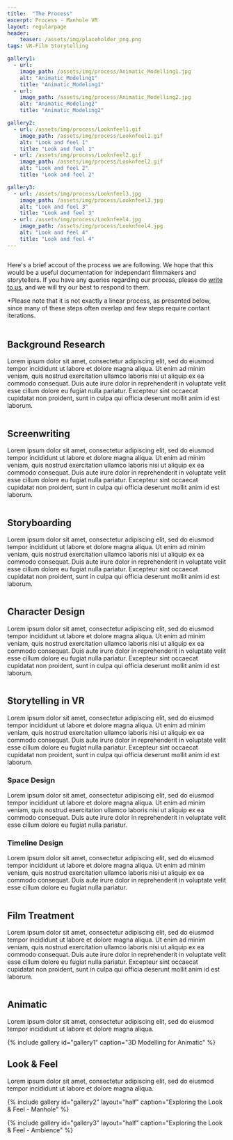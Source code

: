 ```yaml
---
title:  "The Process"
excerpt: Process - Manhole VR
layout: regularpage
header:
    teaser: /assets/img/placeholder_png.png
tags: VR-Film Storytelling

gallery1:
  - url: 
    image_path: /assets/img/process/Animatic_Modelling1.jpg
    alt: "Animatic_Modeling1"
    title: "Animatic_Modeling1"
  - url: 
    image_path: /assets/img/process/Animatic_Modelling2.jpg
    alt: "Animatic_Modeling2"
    title: "Animatic_Modeling2"

gallery2:
  - url: /assets/img/process/Looknfeel1.gif
    image_path: /assets/img/process/Looknfeel1.gif
    alt: "Look and feel 1"
    title: "Look and feel 1"
  - url: /assets/img/process/Looknfeel2.gif
    image_path: /assets/img/process/Looknfeel2.gif
    alt: "Look and feel 2"
    title: "Look and feel 2"

gallery3:    
  - url: /assets/img/process/Looknfeel3.jpg
    image_path: /assets/img/process/Looknfeel3.jpg
    alt: "Look and feel 3"
    title: "Look and feel 3"
  - url: /assets/img/process/Looknfeel4.jpg
    image_path: /assets/img/process/Looknfeel4.jpg
    alt: "Look and feel 4"
    title: "Look and feel 4"
---
```


<figure class="align-center" style="width: 100%;">
  <img src="{{ site.url }}{{ site.baseurl }}/assets/img/process/Looknfeel2.gif" alt="">
</figure> 

Here's a brief accout of the process we are following. We hope that this would be a useful documentation for independant filmmakers and storytellers. If you have any queries regarding our process, please do [write to us](/contact), and we will try our best to respond to them.

<figcaption>*Please note that it is not exactly a linear process, as presented below, since many of these steps often overlap and few steps require contant iterations.</figcaption>

<br>

## **Background Research**

Lorem ipsum dolor sit amet, consectetur adipiscing elit, sed do eiusmod tempor incididunt ut labore et dolore magna aliqua. Ut enim ad minim veniam, quis nostrud exercitation ullamco laboris nisi ut aliquip ex ea commodo consequat. Duis aute irure dolor in reprehenderit in voluptate velit esse cillum dolore eu fugiat nulla pariatur. Excepteur sint occaecat cupidatat non proident, sunt in culpa qui officia deserunt mollit anim id est laborum.


<figure class="align-center" style="width: 100%;">
  <img src="{{ site.url }}{{ site.baseurl }}/assets/img/gray.png" alt="">
</figure> 


## **Screenwriting**

Lorem ipsum dolor sit amet, consectetur adipiscing elit, sed do eiusmod tempor incididunt ut labore et dolore magna aliqua. Ut enim ad minim veniam, quis nostrud exercitation ullamco laboris nisi ut aliquip ex ea commodo consequat. Duis aute irure dolor in reprehenderit in voluptate velit esse cillum dolore eu fugiat nulla pariatur. Excepteur sint occaecat cupidatat non proident, sunt in culpa qui officia deserunt mollit anim id est laborum.


<figure class="align-center" style="width: 100%;">
  <img src="{{ site.url }}{{ site.baseurl }}/assets/img/gray.png" alt="">
</figure> 


## **Storyboarding**

Lorem ipsum dolor sit amet, consectetur adipiscing elit, sed do eiusmod tempor incididunt ut labore et dolore magna aliqua. Ut enim ad minim veniam, quis nostrud exercitation ullamco laboris nisi ut aliquip ex ea commodo consequat. Duis aute irure dolor in reprehenderit in voluptate velit esse cillum dolore eu fugiat nulla pariatur. Excepteur sint occaecat cupidatat non proident, sunt in culpa qui officia deserunt mollit anim id est laborum.


<figure class="align-center" style="width: 100%;">
  <img src="{{ site.url }}{{ site.baseurl }}/assets/img/gray.png" alt="">
</figure> 

## **Character Design**

Lorem ipsum dolor sit amet, consectetur adipiscing elit, sed do eiusmod tempor incididunt ut labore et dolore magna aliqua. Ut enim ad minim veniam, quis nostrud exercitation ullamco laboris nisi ut aliquip ex ea commodo consequat. Duis aute irure dolor in reprehenderit in voluptate velit esse cillum dolore eu fugiat nulla pariatur. Excepteur sint occaecat cupidatat non proident, sunt in culpa qui officia deserunt mollit anim id est laborum.


<figure class="align-center" style="width: 100%;">
  <img src="{{ site.url }}{{ site.baseurl }}/assets/img/gray.png" alt="">
</figure> 

## **Storytelling in VR**

Lorem ipsum dolor sit amet, consectetur adipiscing elit, sed do eiusmod tempor incididunt ut labore et dolore magna aliqua. Ut enim ad minim veniam, quis nostrud exercitation ullamco laboris nisi ut aliquip ex ea commodo consequat. Duis aute irure dolor in reprehenderit in voluptate velit esse cillum dolore eu fugiat nulla pariatur. Excepteur sint occaecat cupidatat non proident, sunt in culpa qui officia deserunt mollit anim id est laborum.


### **Space Design**

Lorem ipsum dolor sit amet, consectetur adipiscing elit, sed do eiusmod tempor incididunt ut labore et dolore magna aliqua. Ut enim ad minim veniam, quis nostrud exercitation ullamco laboris nisi ut aliquip ex ea commodo consequat. Duis aute irure dolor in reprehenderit in voluptate velit esse cillum dolore eu fugiat nulla pariatur. 


### **Timeline Design**

Lorem ipsum dolor sit amet, consectetur adipiscing elit, sed do eiusmod tempor incididunt ut labore et dolore magna aliqua. Ut enim ad minim veniam, quis nostrud exercitation ullamco laboris nisi ut aliquip ex ea commodo consequat. Duis aute irure dolor in reprehenderit in voluptate velit esse cillum dolore eu fugiat nulla pariatur. 

<figure class="align-center" style="width: 100%;">
  <img src="{{ site.url }}{{ site.baseurl }}/assets/img/gray.png" alt="">
</figure> 

## **Film Treatment**

Lorem ipsum dolor sit amet, consectetur adipiscing elit, sed do eiusmod tempor incididunt ut labore et dolore magna aliqua. Ut enim ad minim veniam, quis nostrud exercitation ullamco laboris nisi ut aliquip ex ea commodo consequat. Duis aute irure dolor in reprehenderit in voluptate velit esse cillum dolore eu fugiat nulla pariatur. Excepteur sint occaecat cupidatat non proident, sunt in culpa qui officia deserunt mollit anim id est laborum.

<figure class="align-center" style="width: 100%;">
  <img src="{{ site.url }}{{ site.baseurl }}/assets/img/gray.png" alt="">
</figure> 

## **Animatic**

Lorem ipsum dolor sit amet, consectetur adipiscing elit, sed do eiusmod tempor incididunt ut labore et dolore magna aliqua.

{% include gallery id="gallery1" caption="3D Modelling for Animatic" %}

## **Look & Feel**

Lorem ipsum dolor sit amet, consectetur adipiscing elit, sed do eiusmod tempor incididunt ut labore et dolore magna aliqua.

{% include gallery id="gallery2" layout="half" caption="Exploring the Look & Feel - Manhole" %}

{% include gallery id="gallery3" layout="half" caption="Exploring the Look & Feel - Ambience" %}


